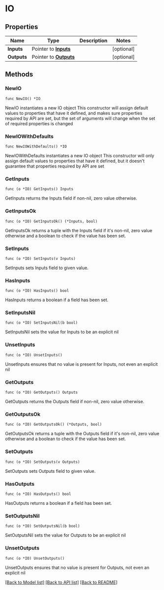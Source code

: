 # IO

## Properties

Name | Type | Description | Notes
------------ | ------------- | ------------- | -------------
**Inputs** | Pointer to [**Inputs**](Inputs.md) |  | [optional] 
**Outputs** | Pointer to [**Outputs**](Outputs.md) |  | [optional] 

## Methods

### NewIO

`func NewIO() *IO`

NewIO instantiates a new IO object
This constructor will assign default values to properties that have it defined,
and makes sure properties required by API are set, but the set of arguments
will change when the set of required properties is changed

### NewIOWithDefaults

`func NewIOWithDefaults() *IO`

NewIOWithDefaults instantiates a new IO object
This constructor will only assign default values to properties that have it defined,
but it doesn't guarantee that properties required by API are set

### GetInputs

`func (o *IO) GetInputs() Inputs`

GetInputs returns the Inputs field if non-nil, zero value otherwise.

### GetInputsOk

`func (o *IO) GetInputsOk() (*Inputs, bool)`

GetInputsOk returns a tuple with the Inputs field if it's non-nil, zero value otherwise
and a boolean to check if the value has been set.

### SetInputs

`func (o *IO) SetInputs(v Inputs)`

SetInputs sets Inputs field to given value.

### HasInputs

`func (o *IO) HasInputs() bool`

HasInputs returns a boolean if a field has been set.

### SetInputsNil

`func (o *IO) SetInputsNil(b bool)`

 SetInputsNil sets the value for Inputs to be an explicit nil

### UnsetInputs
`func (o *IO) UnsetInputs()`

UnsetInputs ensures that no value is present for Inputs, not even an explicit nil
### GetOutputs

`func (o *IO) GetOutputs() Outputs`

GetOutputs returns the Outputs field if non-nil, zero value otherwise.

### GetOutputsOk

`func (o *IO) GetOutputsOk() (*Outputs, bool)`

GetOutputsOk returns a tuple with the Outputs field if it's non-nil, zero value otherwise
and a boolean to check if the value has been set.

### SetOutputs

`func (o *IO) SetOutputs(v Outputs)`

SetOutputs sets Outputs field to given value.

### HasOutputs

`func (o *IO) HasOutputs() bool`

HasOutputs returns a boolean if a field has been set.

### SetOutputsNil

`func (o *IO) SetOutputsNil(b bool)`

 SetOutputsNil sets the value for Outputs to be an explicit nil

### UnsetOutputs
`func (o *IO) UnsetOutputs()`

UnsetOutputs ensures that no value is present for Outputs, not even an explicit nil

[[Back to Model list]](../README.md#documentation-for-models) [[Back to API list]](../README.md#documentation-for-api-endpoints) [[Back to README]](../README.md)


